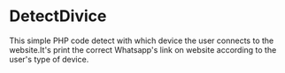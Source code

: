 # DetectDivice
This simple PHP code detect with which device the user connects to the website.It's print the correct Whatsapp's link on website according to the user's type of device.
